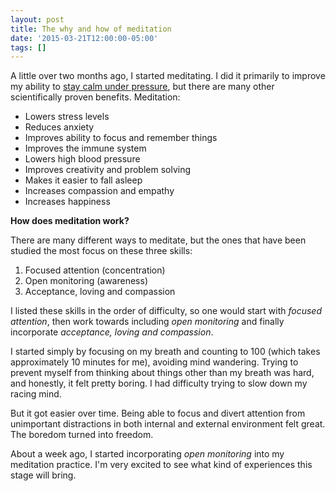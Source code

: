 ```yaml
---
layout: post
title: The why and how of meditation
date: '2015-03-21T12:00:00-05:00'
tags: []
---
```

A little over two months ago, I started meditating. I did it primarily to improve my ability to [stay calm under pressure](/2015/03/10/leadership-competencies.html), but there are many other scientifically proven benefits. Meditation:

- Lowers stress levels
- Reduces anxiety
- Improves ability to focus and remember things
- Improves the immune system
- Lowers high blood pressure
- Improves creativity and problem solving
- Makes it easier to fall asleep
- Increases compassion and empathy
- Increases happiness

**How does meditation work?**

There are many different ways to meditate, but the ones that have been studied the most focus on these three skills:

1. Focused attention (concentration)
2. Open monitoring (awareness)
3. Acceptance, loving and compassion

I listed these skills in the order of difficulty, so one would start with *focused attention*, then work towards including *open monitoring* and finally incorporate *acceptance, loving and compassion*.

I started simply by focusing on my breath and counting to 100 (which takes approximately 10 minutes for me), avoiding mind wandering. Trying to prevent myself from thinking about things other than my breath was hard, and honestly, it felt pretty boring. I had difficulty trying to slow down my racing mind.

But it got easier over time. Being able to focus and divert attention from unimportant distractions in both internal and external environment felt great. The boredom turned into freedom.

About a week ago, I started incorporating *open monitoring* into my meditation practice. I'm very excited to see what kind of experiences this stage will bring.
